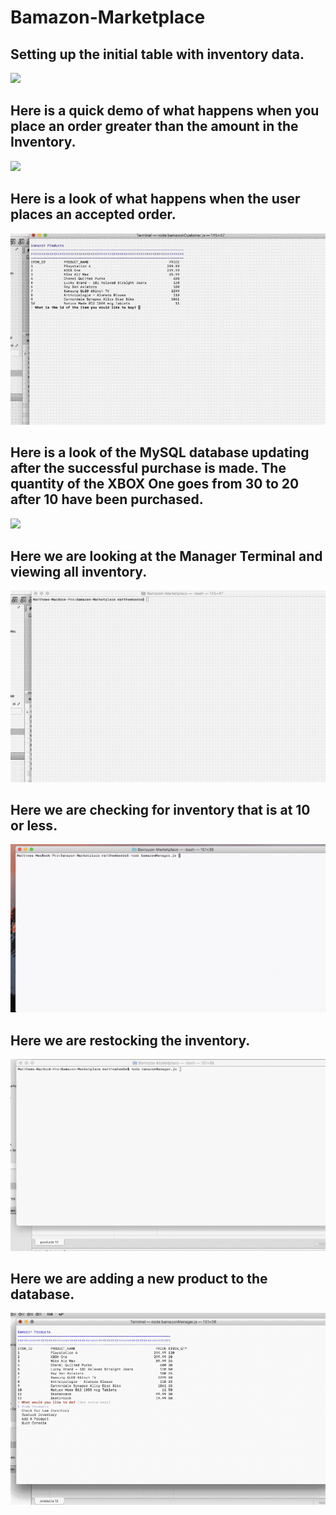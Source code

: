 # Bamazon-Marketplace

## Setting up the initial table with inventory data.
<img src="https://github.com/mattyb1980/Bamazon-Marketplace/blob/master/Images/Initial.gif">


## Here is a quick demo of what happens when you place an order greater than the amount in the Inventory.
<img src="https://github.com/mattyb1980/Bamazon-Marketplace/blob/master/Images/NotEnoughINV.gif">


## Here is a look of what happens when the user places an accepted order.
<img src="https://github.com/mattyb1980/Bamazon-Marketplace/blob/master/Images/SuccessfulPurchase.gif">

## Here is a look of the MySQL database updating after the successful purchase is made. The quantity of the XBOX One goes from 30 to 20 after 10 have been purchased.
<img src="https://github.com/mattyb1980/Bamazon-Marketplace/blob/master/Images/UpdatingTable.gif">

## Here we are looking at the Manager Terminal and viewing all inventory.
<img src="https://github.com/mattyb1980/Bamazon-Marketplace/blob/master/Images/ManagerViewProducts.gif">

## Here we are checking for inventory that is at 10 or less.
<img src="https://github.com/mattyb1980/Bamazon-Marketplace/blob/master/Images/LowInventory.gif">

## Here we are restocking the inventory.
<img src="https://github.com/mattyb1980/Bamazon-Marketplace/blob/master/Images/RestockInventory.gif">

## Here we are adding a new product to the database.
<img src="https://github.com/mattyb1980/Bamazon-Marketplace/blob/master/Images/AddAProduct.gif">
